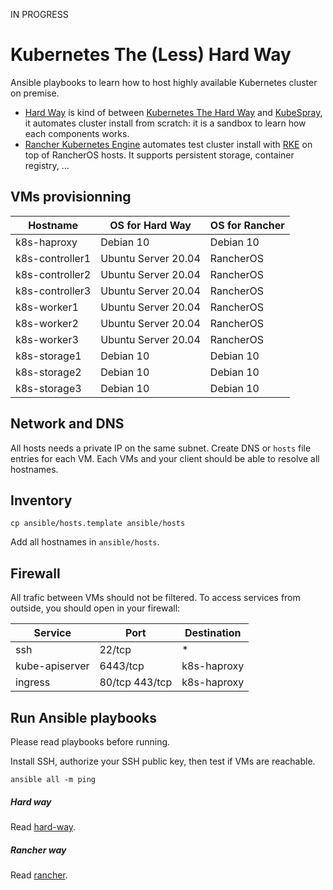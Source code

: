 IN PROGRESS

# Kubernetes The (Less) Hard Way

Ansible playbooks to learn how to host highly available Kubernetes cluster on premise.  
- [Hard Way](ansible/hard-way) is kind of between [Kubernetes The Hard Way](https://github.com/kelseyhightower/kubernetes-the-hard-way) and [KubeSpray](https://github.com/kubernetes-sigs/kubespray), it automates cluster install from scratch: it is a sandbox to learn how each components works.  
- [Rancher Kubernetes Engine](ansible/rke) automates test cluster install with [RKE](https://rancher.com/docs/rke/latest/en/) on top of RancherOS hosts. It supports persistent storage, container registry, ...  

## VMs provisionning

| Hostname        | OS for Hard Way     | OS for Rancher |
|-----------------|---------------------|----------------|
| k8s-haproxy     | Debian 10           | Debian 10      |
| k8s-controller1 | Ubuntu Server 20.04 | RancherOS      |
| k8s-controller2 | Ubuntu Server 20.04 | RancherOS      |
| k8s-controller3 | Ubuntu Server 20.04 | RancherOS      |
| k8s-worker1     | Ubuntu Server 20.04 | RancherOS      |
| k8s-worker2     | Ubuntu Server 20.04 | RancherOS      |
| k8s-worker3     | Ubuntu Server 20.04 | RancherOS      |
| k8s-storage1    | Debian 10           | Debian 10      |
| k8s-storage2    | Debian 10           | Debian 10      |
| k8s-storage3    | Debian 10           | Debian 10      |

## Network and DNS

All hosts needs a private IP on the same subnet.
Create DNS or ``hosts`` file entries for each VM.
Each VMs and your client should be able to resolve all hostnames.

## Inventory

```
cp ansible/hosts.template ansible/hosts
```
Add all hostnames in ``ansible/hosts``.

## Firewall

All trafic between VMs should not be filtered.
To access services from outside, you should open in your firewall:

| Service        | Port           | Destination |
|----------------|----------------|-------------|
| ssh            | 22/tcp         | *           |
| kube-apiserver | 6443/tcp       | k8s-haproxy |
| ingress        | 80/tcp 443/tcp | k8s-haproxy |

## Run Ansible playbooks
Please read playbooks before running.

Install SSH, authorize your SSH public key, then test if VMs are reachable.
```
ansible all -m ping
```

##### Hard way
Read [hard-way](ansible/hard-way).

##### Rancher way
Read [rancher](ansible/rancher).
